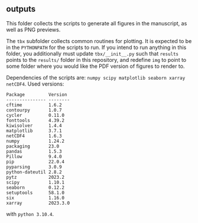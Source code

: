 ## outputs

This folder collects the scripts to generate all figures in the manuscript, as well as PNG previews.

The `tbx` subfolder collects common routines for plotting. It is expected to be in the `PYTHONPATH` for the scripts to run. If you intend to run anything in this folder, you additionally must update `tbx/__init__.py` such that `results` points to the `results/` folder in this repository, and redefine `img` to point to some folder where you would like the PDF version of figures to render to.

Dependencies of the scripts are: `numpy scipy matplotlib seaborn xarray netCDF4`. Used versions:

```
Package         Version
--------------- --------
cftime          1.6.2
contourpy       1.0.7
cycler          0.11.0
fonttools       4.39.2
kiwisolver      1.4.4
matplotlib      3.7.1
netCDF4         1.6.3
numpy           1.24.2
packaging       23.0
pandas          1.5.3
Pillow          9.4.0
pip             22.0.4
pyparsing       3.0.9
python-dateutil 2.8.2
pytz            2023.2
scipy           1.10.1
seaborn         0.12.2
setuptools      58.1.0
six             1.16.0
xarray          2023.3.0
```

with `python 3.10.4`.
